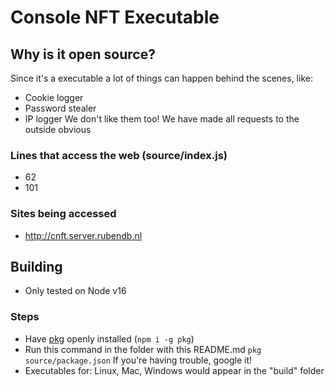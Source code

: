 # Console NFT Executable

## Why is it open source?
Since it's a executable a lot of things can happen behind the scenes, like:
- Cookie logger
- Password stealer
- IP logger
We don't like them too!
We have made all requests to the outside obvious
### Lines that access the web (source/index.js)
- 62
- 101
### Sites being accessed
- http://cnft.server.rubendb.nl

## Building
- Only tested on Node v16
### Steps
- Have [pkg](https://www.npmjs.com/package/pkg) openly installed (`npm i -g pkg`)
- Run this command in the folder with this README.md
`pkg source/package.json`
If you're having trouble, google it!
- Executables for: Linux, Mac, Windows would appear in the "build" folder